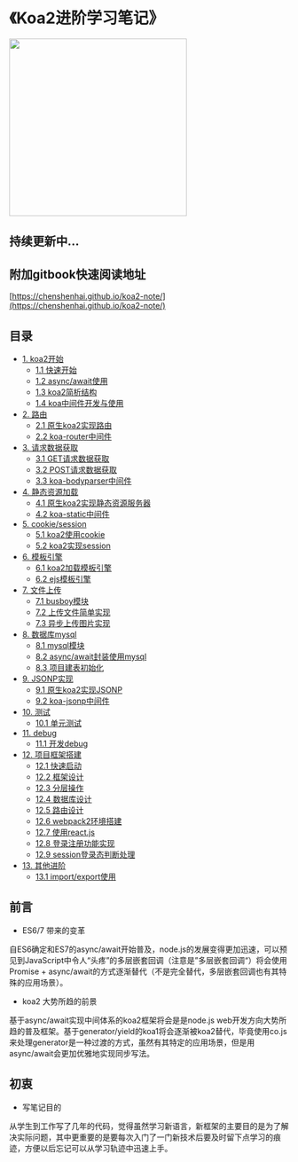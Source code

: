 # 《Koa2进阶学习笔记》

<img src="https://user-images.githubusercontent.com/8216630/35775552-970a79cc-09c5-11e8-932b-9ad5a14c0bb5.png"  width="320"/>

## 持续更新中...

## 附加gitbook快速阅读地址
[https://chenshenhai.github.io/koa2-note/](https://chenshenhai.github.io/koa2-note/)

## 目录
* [1. koa2开始]()
    * [1.1 快速开始](https://github.com/ChenShenhai/koa2-note/blob/master/note/start/quick.md)
    * [1.2 async/await使用](https://github.com/ChenShenhai/koa2-note/blob/master/note/start/async.md)
    * [1.3 koa2简析结构](https://github.com/ChenShenhai/koa2-note/blob/master/note/start/info.md)
    * [1.4 koa中间件开发与使用](https://github.com/ChenShenhai/koa2-note/blob/master/note/start/middleware.md)
* [2. 路由]()
    * [2.1 原生koa2实现路由](https://github.com/ChenShenhai/koa2-note/blob/master/note/route/simple.md)
    * [2.2 koa-router中间件](https://github.com/ChenShenhai/koa2-note/blob/master/note/route/koa-router.md)
* [3. 请求数据获取]()
    * [3.1 GET请求数据获取](https://github.com/ChenShenhai/koa2-note/blob/master/note/request/get.md)
    * [3.2 POST请求数据获取](https://github.com/ChenShenhai/koa2-note/blob/master/note/request/post.md)
    * [3.3 koa-bodyparser中间件](https://github.com/ChenShenhai/koa2-note/blob/master/note/request/post-use-middleware.md)
* [4. 静态资源加载]()
    * [4.1 原生koa2实现静态资源服务器](https://github.com/ChenShenhai/koa2-note/blob/master/note/static/server.md)
    * [4.2 koa-static中间件](https://github.com/ChenShenhai/koa2-note/blob/master/note/static/middleware.md)
* [5. cookie/session]()
    * [5.1 koa2使用cookie](https://github.com/ChenShenhai/koa2-note/blob/master/note/cookie/info.md)
    * [5.2 koa2实现session](https://github.com/ChenShenhai/koa2-note/blob/master/note/session/info.md)
* [6. 模板引擎]()
    * [6.1 koa2加载模板引擎](https://github.com/ChenShenhai/koa2-note/blob/master/note/template/add.md)
    * [6.2 ejs模板引擎](https://github.com/ChenShenhai/koa2-note/blob/master/note/template/ejs.md)
* [7. 文件上传]()
    * [7.1 busboy模块](https://github.com/ChenShenhai/koa2-note/blob/master/note/upload/busboy.md)
    * [7.2 上传文件简单实现](https://github.com/ChenShenhai/koa2-note/blob/master/note/upload/simple.md)
    * [7.3 异步上传图片实现](https://github.com/ChenShenhai/koa2-note/blob/master/note/upload/pic-async.md)
* [8. 数据库mysql]()
    * [8.1 mysql模块](https://github.com/ChenShenhai/koa2-note/blob/master/note/mysql/info.md)    
    * [8.2 async/await封装使用mysql](https://github.com/ChenShenhai/koa2-note/blob/master/note/mysql/async.md)
    * [8.3 项目建表初始化](https://github.com/ChenShenhai/koa2-note/blob/master/note/mysql/init.md)
* [9. JSONP实现]()
    * [9.1 原生koa2实现JSONP](https://github.com/ChenShenhai/koa2-note/blob/master/note/jsonp/info.md)
    * [9.2 koa-jsonp中间件](https://github.com/ChenShenhai/koa2-note/blob/master/note/jsonp/koa-jsonp.md)
* [10. 测试]()
    * [10.1 单元测试](https://github.com/ChenShenhai/koa2-note/blob/master/note/test/unit.md)
* [11. debug]()
    * [11.1 开发debug](https://github.com/ChenShenhai/koa2-note/blob/master/note/debug/info.md)
* [12. 项目框架搭建]()
    * [12.1 快速启动](https://github.com/ChenShenhai/koa2-note/blob/master/note/project/start.md)
    * [12.2 框架设计](https://github.com/ChenShenhai/koa2-note/blob/master/note/project/framework.md)
    * [12.3 分层操作](https://github.com/ChenShenhai/koa2-note/blob/master/note/project/layer.md)
    * [12.4 数据库设计](https://github.com/ChenShenhai/koa2-note/blob/master/note/project/sql.md)
    * [12.5 路由设计](https://github.com/ChenShenhai/koa2-note/blob/master/note/project/route.md)
    * [12.6 webpack2环境搭建](https://github.com/ChenShenhai/koa2-note/blob/master/note/project/webpack2.md)
    * [12.7 使用react.js](https://github.com/ChenShenhai/koa2-note/blob/master/note/project/react.md)
    * [12.8 登录注册功能实现](https://github.com/ChenShenhai/koa2-note/blob/master/note/project/sign.md)
    * [12.9 session登录态判断处理](https://github.com/ChenShenhai/koa2-note/blob/master/note/project/session.md) 
* [13. 其他进阶]()
    * [13.1 import/export使用](https://github.com/ChenShenhai/koa2-note/blob/master/note/other/esm.md) 

## 前言
- ES6/7 带来的变革

自ES6确定和ES7的async/await开始普及，node.js的发展变得更加迅速，可以预见到JavaScript中令人“头疼”的多层嵌套回调（注意是”多层嵌套回调“）将会使用Promise + async/await的方式逐渐替代（不是完全替代，多层嵌套回调也有其特殊的应用场景）。

- koa2 大势所趋的前景

基于async/await实现中间体系的koa2框架将会是是node.js web开发方向大势所趋的普及框架。基于generator/yield的koa1将会逐渐被koa2替代，毕竟使用co.js来处理generator是一种过渡的方式，虽然有其特定的应用场景，但是用async/await会更加优雅地实现同步写法。

## 初衷

- 写笔记目的

从学生到工作写了几年的代码，觉得虽然学习新语言，新框架的主要目的是为了解决实际问题，其中更重要的是要每次入门了一门新技术后要及时留下点学习的痕迹，方便以后忘记可以从学习轨迹中迅速上手。

